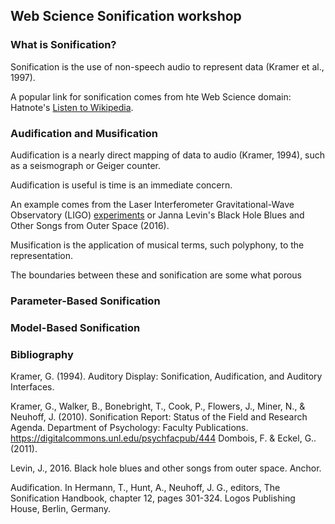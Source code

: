 ## Web Science Sonification workshop

### What is Sonification?

Sonification is the use of non-speech audio to represent data (Kramer et al., 1997). 

A popular link for sonification comes from hte Web Science domain: Hatnote's [Listen to Wikipedia](http://listen.hatnote.com/). 

### Audification and Musification

Audification is a nearly direct mapping of data to audio (Kramer, 1994), such as a seismograph or Geiger counter. 

Audification is useful is time is an immediate concern.

An example comes from the Laser Interferometer Gravitational-Wave Observatory (LIGO) [experiments](https://gwosc.org/audio/) or Janna Levin's Black Hole Blues and Other Songs from Outer Space (2016).

Musification is the application of musical terms, such polyphony, to the representation. 

The boundaries between these and sonification are some what porous 

### Parameter-Based Sonification

### Model-Based Sonification


### Bibliography

Kramer, G. (1994). Auditory Display: Sonification, Audification, and Auditory Interfaces. 

Kramer, G., Walker, B., Bonebright, T., Cook, P., Flowers, J., Miner, N., & Neuhoff, J. (2010). Sonification Report: Status of the Field and Research Agenda. Department of Psychology: Faculty Publications. https://digitalcommons.unl.edu/psychfacpub/444 Dombois, F. & Eckel, G.. (2011). 

Levin, J., 2016. Black hole blues and other songs from outer space. Anchor.

Audification. In Hermann, T., Hunt, A., Neuhoff, J. G., editors, The Sonification Handbook, chapter 12, pages 301-324. Logos Publishing House, Berlin, Germany.



